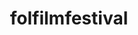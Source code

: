---
layout: posts
image: "/assets/folfilm.png"
title: folfilmfestival
categories: accueil
excerpt: dérouler la bobine avec Timothée, site web pour fol film festival
link: https://folfilmfestival.com
year: 2020
---
